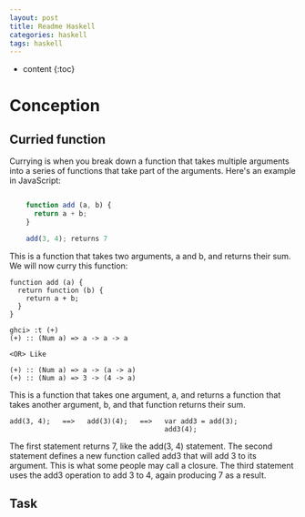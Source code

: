 ```yaml
---
layout: post
title: Readme Haskell
categories: haskell
tags: haskell
---
```


* content
{:toc}


# Conception

## Curried function

Currying is when you break down a function that takes multiple arguments into a series of functions that take part of the arguments.
Here's an example in JavaScript:

``` javascript

    function add (a, b) {
      return a + b;
    }

    add(3, 4); returns 7
```
This is a function that takes two arguments, a and b, and returns their sum. We will now curry this function:

    function add (a) {
      return function (b) {
        return a + b;
      }
    }

    ghci> :t (+)
    (+) :: (Num a) => a -> a -> a

    <OR> Like

    (+) :: (Num a) => a -> (a -> a)
    (+) :: (Num a) => 3 -> (4 -> a)

This is a function that takes one argument, a, and returns a function that takes another argument, b, and that function returns their sum.

    add(3, 4);   ==>   add(3)(4);   ==>   var add3 = add(3);
                                          add3(4);

The first statement returns 7, like the add(3, 4) statement. The second statement defines a new function called add3 that will add 3 to its argument. This is what some people may call a closure. The third statement uses the add3 operation to add 3 to 4, again producing 7 as a result.

## Task


  [1]: http://stackoverflow.com/questions/36314/what-is-currying
